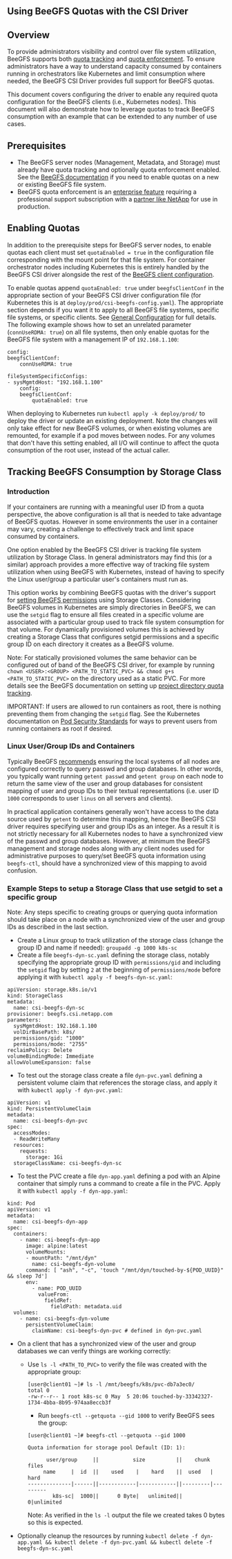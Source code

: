 Using BeeGFS Quotas with the CSI Driver
---------------------------------------

## Overview 

To provide administrators visibility and control over file system utilization,
BeeGFS supports both [quota
tracking](https://doc.beegfs.io/latest/advanced_topics/quota.html#quota-tracking)
and [quota
enforcement](https://doc.beegfs.io/latest/advanced_topics/quota.html#quota-enforcement).
To ensure administrators have a way to understand capacity consumed by
containers running in orchestrators like Kubernetes and limit consumption where
needed, the BeeGFS CSI Driver provides full support for BeeGFS quotas. 

This document covers configuring the driver to enable any required quota
configuration for the BeeGFS clients (i.e., Kubernetes nodes). This document
will also demonstrate how to leverage quotas to track BeeGFS consumption with an
example that can be extended to any number of use cases.

## Prerequisites

* The BeeGFS server nodes (Management, Metadata, and Storage) must already have
  quota tracking and optionally quota enforcement enabled. See the [BeeGFS
  documentation](https://doc.beegfs.io/latest/advanced_topics/quota.html) if you
  need to enable quotas on a new or existing BeeGFS file system.
* BeeGFS quota enforcement is an [enterprise
  feature](https://www.beegfs.io/c/enterprise/enterprise-features/) requiring
  a professional support subscription with a [partner like
  NetApp](https://blog.netapp.com/solution-support-for-beegfs-and-e-series/) for 
  use in production.

## Enabling Quotas

In addition to the prerequisite steps for BeeGFS server nodes, to enable quotas
each client must set `quotaEnabled = true` in the configuration file
corresponding with the mount point for that file system. For container
orchestrator nodes including Kubernetes this is entirely handled by the BeeGFS
CSI driver alongside the rest of the [BeeGFS client
configuration](deployment.md#managing-beegfs-client-configuration). 

To enable quotas append `quotaEnabled: true` under `beegfsClientConf` in the
appropriate section of your BeeGFS CSI driver configuration file (for Kubernetes
this is at `deploy/prod/csi-beegfs-config.yaml`). The appropriate section
depends if you want it to apply to all BeeGFS file systems, specific file
systems, or specific clients. See [General
Configuration](deployment.md/#general-configuration) for full details. The
following example shows how to set an unrelated parameter (`connUseRDMA: true`)
on all file systems, then only enable quotas for the BeeGFS file system with a
management IP of `192.168.1.100`: 

```
config:
beegfsClientConf:
    connUseRDMA: true

fileSystemSpecificConfigs:
- sysMgmtdHost: "192.168.1.100"
    config:
    beegfsClientConf:
        quotaEnabled: true
```

When deploying to Kubernetes run `kubectl apply -k deploy/prod/` to deploy the
driver or update an existing deployment. Note the changes will only take effect
for new BeeGFS volumes, or when existing volumes are remounted, for example if a
pod moves between nodes. For any volumes that don't have this setting enabled,
all I/O will continue to affect the quota consumption of the root user, instead
of the actual caller.

## Tracking BeeGFS Consumption by Storage Class

### Introduction 

If your containers are running with a meaningful user ID from a quota
perspective, the above configuration is all that is needed to take advantage of
BeeGFS quotas. However in some environments the user in a container may vary,
creating a challenge to effectively track and limit space consumed by
containers. 

One option enabled by the BeeGFS CSI driver is tracking file system utilization
by Storage Class. In general administrators may find this (or a similar)
approach provides a more effective way of tracking file system utilization when
using BeeGFS with Kubernetes, instead of having to specify the Linux user/group
a particular user's containers must run as.

This option works by combining BeeGFS quotas with the driver's support for
[setting BeeGFS permissions](usage.md#permissions) using Storage Classes.
Considering BeeGFS volumes in Kubernetes are simply directories in BeeGFS, we
can use the `setgid` flag to ensure all files created in a specific volume are
associated with a particular group used to track file system consumption for
that volume. For dynamically provisioned volumes this is achieved by creating a
Storage Class that configures setgid permissions and a specific group ID on each
directory it creates as a BeeGFS volume. 

Note: For statically provisioned volumes the same behavior can be configured out
of band of the BeeGFS CSI driver, for example by running `chown <USER>:<GROUP>
<PATH_TO_STATIC_PVC> && chmod g+s <PATH_TO_STATIC_PVC>` on the directory used as
a static PVC. For more details see the BeeGFS documentation on setting up
[project directory quota
tracking](https://doc.beegfs.io/latest/advanced_topics/quota.html#project-directory-quota-tracking).

IMPORTANT: If users are allowed to run containers as root, there is nothing
preventing them from changing the `setgid` flag. See the Kubernetes
documentation on [Pod Security
Standards](https://kubernetes.io/docs/concepts/security/pod-security-standards/)
for ways to prevent users from running containers as root if desired. 

### Linux User/Group IDs and Containers

Typically BeeGFS
[recommends](https://doc.beegfs.io/latest/advanced_topics/quota.html#requirements-and-general-notes)
ensuring the local systems of all nodes are configured correctly to query passwd
and group databases. In other words, you typically want running `getent passwd`
and `getent group` on each node to return the same view of the user and group
databases for consistent mapping of user and group IDs to their textual
representations (i.e. user ID `1000` corresponds to user `linus` on all servers
and clients). 

In practical application containers generally won't have access to the data
source used by `getent` to determine this mapping, hence the BeeGFS CSI driver
requires specifying user and group IDs as an integer. As a result it is not
strictly necessary for all Kubernetes nodes to have a synchronized view of the
passwd and group databases. However, at minimum the BeeGFS management and
storage nodes along with any client nodes used for administrative purposes to
query/set BeeGFS quota information using `beegfs-ctl`, should have a
synchronized view of this mapping to avoid confusion. 

### Example Steps to setup a Storage Class that use setgid to set a specific group

Note: Any steps specific to creating groups or querying quota information should
take place on a node with a synchronized view of the user and group IDs as
described in the last section. 

* Create a Linux group to track utilization of the storage class (change the
  group ID and name if needed): `groupadd -g 1000 k8s-sc`
* Create a file `beegfs-dyn-sc.yaml` defining the storage class, notably
  specifying the appropriate group ID with `permissions/gid` and including the
  `setgid` flag by setting `2` at the beginning of `permissions/mode` before
  applying it with `kubectl apply -f beegfs-dyn-sc.yaml`:

```
apiVersion: storage.k8s.io/v1
kind: StorageClass
metadata:
  name: csi-beegfs-dyn-sc
provisioner: beegfs.csi.netapp.com
parameters:
  sysMgmtdHost: 192.168.1.100
  volDirBasePath: k8s/
  permissions/gid: "1000"
  permissions/mode: "2755"
reclaimPolicy: Delete
volumeBindingMode: Immediate
allowVolumeExpansion: false
```
* To test out the storage class create a file `dyn-pvc.yaml` defining a
  persistent volume claim that references the storage class, and apply it with
  `kubectl apply -f dyn-pvc.yaml`: 
```
apiVersion: v1
kind: PersistentVolumeClaim
metadata:
  name: csi-beegfs-dyn-pvc
spec:
  accessModes:
  - ReadWriteMany
  resources:
    requests:
      storage: 1Gi
  storageClassName: csi-beegfs-dyn-sc
```
* To test the PVC create a file `dyn-app.yaml` defining a pod with an Alpine
  container that simply runs a command to create a file in the PVC. Apply it
  with `kubectl apply -f dyn-app.yaml`: 
```
kind: Pod
apiVersion: v1
metadata:
  name: csi-beegfs-dyn-app
spec:
  containers:
    - name: csi-beegfs-dyn-app
      image: alpine:latest
      volumeMounts:
      - mountPath: "/mnt/dyn"
        name: csi-beegfs-dyn-volume
      command: [ "ash", "-c", 'touch "/mnt/dyn/touched-by-${POD_UUID}" && sleep 7d']
      env:
        - name: POD_UUID
          valueFrom:
            fieldRef:
              fieldPath: metadata.uid
  volumes:
    - name: csi-beegfs-dyn-volume
      persistentVolumeClaim:
        claimName: csi-beegfs-dyn-pvc # defined in dyn-pvc.yaml
```

* On a client that has a synchronized view of the user and group databases we
  can verify things are working correctly: 
  * Use `ls -l <PATH_TO_PVC>` to verify the file was created with the
    appropriate group:
    ```
    [user@client01 ~]# ls -l /mnt/beegfs/k8s/pvc-db7a3ec0/
    total 0
    -rw-r--r-- 1 root k8s-sc 0 May  5 20:06 touched-by-33342327-1734-4bba-8b95-974aa8eccb3f
    ```
    * Run `beegfs-ctl --getquota --gid 1000` to verify BeeGFS sees the group: 
    ```
    [user@client01 ~]# beegfs-ctl --getquota --gid 1000 

    Quota information for storage pool Default (ID: 1):

          user/group     ||           size          ||    chunk files    
         name     |  id  ||    used    |    hard    ||  used   |  hard   
    --------------|------||------------|------------||---------|---------
            k8s-sc|  1000||      0 Byte|   unlimited||        0|unlimited
    ```
    Note: As verified in the `ls -l` output the file we created takes 0 bytes so
    this is expected.

* Optionally cleanup the resources by running `kubectl delete -f dyn-app.yaml &&
  kubectl delete -f dyn-pvc.yaml && kubectl delete -f beegfs-dyn-sc.yaml`